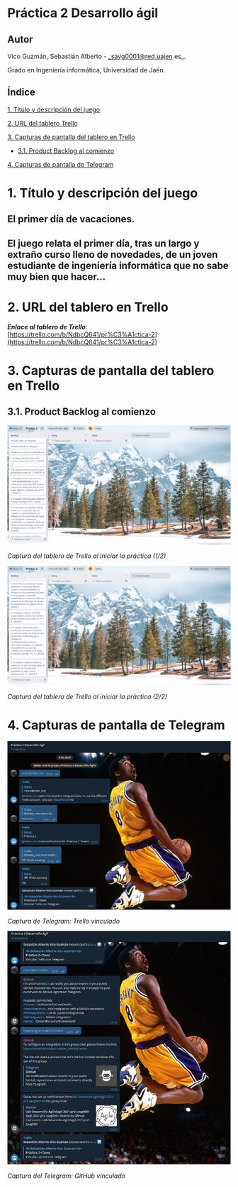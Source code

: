 <a name="top"></a>

# Práctica 2 Desarrollo ágil

## Autor

Vico Guzmán, Sebastián Alberto - _savg0001@red.uajen.es_.

Grado en Ingeniería informática, Universidad de Jaén.

## Índice

[1. Título y descripción del juego](#titulo)

[2. URL del tablero Trello](#trello)

[3. Capturas de pantalla del tablero en Trello](#capturasTrello)

- [3.1. Product Backlog al comienzo](#comienzo)

[4. Capturas de pantalla de Telegram](#telegram)


<a name="titulo"></a>

# 1. Título y descripción del juego

## **El primer día de vacaciones.**

## El juego relata el primer día, tras un largo y extraño curso lleno de novedades, de un joven estudiante de ingeniería informática que no sabe muy bien que hacer...

<a name="trello"></a>

# 2. URL del tablero en Trello

**_Enlace al tablero de Trello_**: [https://trello.com/b/NdbcQ641/pr%C3%A1ctica-2](https://trello.com/b/NdbcQ641/pr%C3%A1ctica-2)

<a name="capturasTrello"></a>

# 3. Capturas de pantalla del tablero en Trello

<a name="comienzo"></a>

## 3.1. Product Backlog al comienzo

![Captura1](https://github.com/UJA-Desarrollo-Agil/dagil-2021-pr2-savg0001/blob/desarrollo/img/PBacklogordenado.PNG)

_Captura del tablero de Trello al iniciar la práctica (1/2)_

![Captura2](https://github.com/UJA-Desarrollo-Agil/dagil-2021-pr2-savg0001/blob/desarrollo/img/PBacklogordenado2.PNG)

_Captura del tablero de Trello al iniciar la práctica (2/2)_

<a name="capturasTrello"></a>

# 4. Capturas de pantalla de Telegram

![Captura3](https://github.com/UJA-Desarrollo-Agil/dagil-2021-pr2-savg0001/blob/desarrollo/img/VinculadoTrello.PNG)

_Captura de Telegram: Trello vinculado_

![Captura4](https://github.com/UJA-Desarrollo-Agil/dagil-2021-pr2-savg0001/blob/desarrollo/img/VinculadoGitHub.PNG)

_Captura del Telegram: GitHub vinculado_